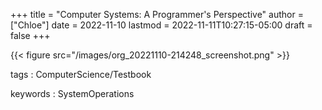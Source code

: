+++
title = "Computer Systems: A Programmer's Perspective"
author = ["Chloe"]
date = 2022-11-10
lastmod = 2022-11-11T10:27:15-05:00
draft = false
+++

{{< figure src="/images/org_20221110-214248_screenshot.png" >}}

tags
: ComputerScience/Testbook

keywords
: SystemOperations
